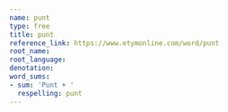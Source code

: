 ```yaml
---
name: punt
type: free
title: punt
reference_link: https://www.etymonline.com/word/punt
root_name: 
root_language: 
denotation: 
word_sums:
- sum: 'Punt + '
  respelling: punt
---
```

